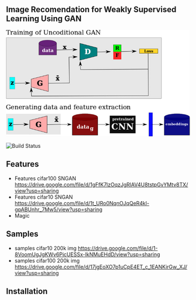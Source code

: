 ## Image Recomendation for Weakly Supervised Learning Using GAN

![N|Solid](https://github.com/henriqueburis/image-recomendation-for-weakly-supervised-learning-using-GAN/blob/main/a1443bca-3401-44d5-9350-ef50c393f129.jpg?raw=true)

![Build Status](https://travis-ci.org/joemccann/dillinger.svg?branch=master)


## Features

  - Features cifar100 SNGAN https://drive.google.com/file/d/1gFfK7lzOqzJgRlAV4U8tstpGvYMtv8TX/view?usp=sharing
  - Features cifar10 SNGAN https://drive.google.com/file/d/1t_URo0NqnOJqQeR4kl-gpABUnhr_7Mw5/view?usp=sharing
  - Magic

## Samples

  - samples cifar10 200k img https://drive.google.com/file/d/1-8VoomUgJgKWv6PjcUESSx-IkNMuEHdD/view?usp=sharing
  - samples cifar100 200k img https://drive.google.com/file/d/17jgEoXO7p1uCpE4ET_c_1EANKirGw_XJ/view?usp=sharing

## Installation
